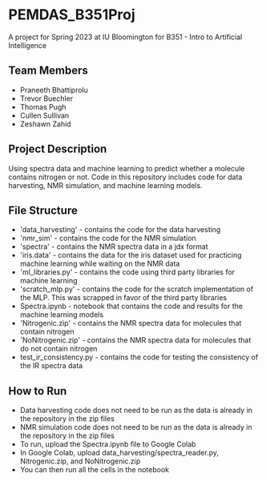 # PEMDAS_B351Proj
 A project for Spring 2023 at IU Bloomington for B351 - Intro to Artificial Intelligence

## Team Members
- Praneeth Bhattiprolu
- Trevor Buechler
- Thomas Pugh
- Cullen Sullivan
- Zeshawn Zahid

## Project Description
Using spectra data and machine learning to predict whether a molecule contains nitrogen or not. Code in this repository includes code for data harvesting, NMR simulation, and machine learning models.

## File Structure
- 'data_harvesting' - contains the code for the data harvesting
- 'nmr_sim' - contains the code for the NMR simulation
- 'spectra' - contains the NMR spectra data in a jdx format
- 'iris.data' - contains the data for the iris dataset used for practicing machine learning while waiting on the NMR data
- 'ml_libraries.py' - contains the code using third party libraries for machine learning
- 'scratch_mlp.py' - contains the code for the scratch implementation of the MLP. This was scrapped in favor of the third party libraries
- Spectra.ipynb - notebook that contains the code and results for the machine learning models
- 'Nitrogenic.zip' - contains the NMR spectra data for molecules that contain nitrogen
- 'NoNitrogenic.zip' - contains the NMR spectra data for molecules that do not contain nitrogen
- test_ir_consistency.py - contains the code for testing the consistency of the IR spectra data

## How to Run
- Data harvesting code does not need to be run as the data is already in the repository in the zip files
- NMR simulation code does not need to be run as the data is already in the repository in the zip files
- To run, upload the Spectra.ipynb file to Google Colab
- In Google Colab, upload data_harvesting/spectra_reader.py, Nitrogenic.zip, and NoNitrogenic.zip
- You can then run all the cells in the notebook